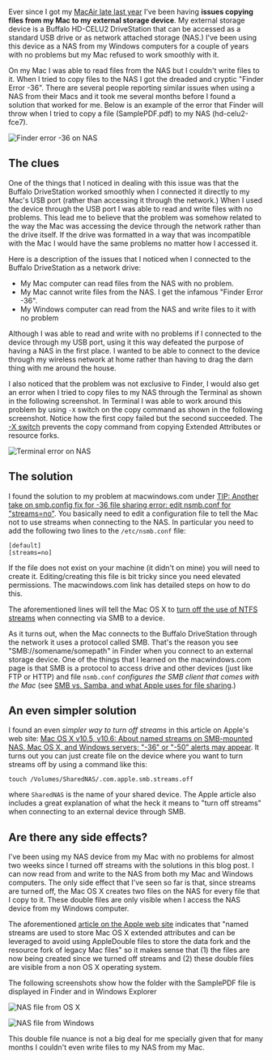 Ever since I got my [MacAir late last year](https://hectorcorrea.com/blog/ruby-development-on-the-mac-os-x/15) I've been having **issues copying files from my Mac to my external storage device**. My external storage device is a Buffalo HD-CELU2 DriveStation that can be accessed as a standard USB drive or as network attached storage (NAS.) I've been using this device as a NAS from my Windows computers for a couple of years with no problems but my Mac refused to work smoothly with it.

On my Mac I was able to read files from the NAS but I couldn't write files to it. When I tried to copy files to the NAS I got the dreaded and cryptic "Finder Error -36". There are several people reporting similar issues when using a NAS from their Macs and it took me several months before I found a solution that worked for me. Below is an example of the error that Finder will throw when I tried to copy a file (SamplePDF.pdf) to my NAS (hd-celu2-fce7).

![Finder error -36 on NAS](https://hectorcorrea.com/images/nas_finder_error_36.png)


## The clues

One of the things that I noticed in dealing with this issue was that the Buffalo DriveStation worked smoothly when I connected it directly to my Mac's USB port (rather than accessing it through the network.) When I used the device through the USB port I was able to read and write files with no problems. This lead me to believe that the problem was somehow related to the way the Mac was accessing the device through the network rather than the drive itself. If the drive was formatted in a way that was incompatible with the Mac I would have the same problems no matter how I accessed it.

Here is a description of the issues that I noticed when I connected to the Buffalo DriveStation as a network drive:

* My Mac computer can read files from the NAS with no problem.
* My Mac cannot write files from the NAS. I get the infamous "Finder Error -36".
* My Windows computer can read from the NAS and write files to it with no problem

Although I was able to read and write with no problems if I connected to the device through my USB port, using it this way defeated the purpose of having a NAS in the first place. I wanted to be able to connect to the device through my wireless network at home rather than having to drag the darn thing with me around the house.

I also noticed that the problem was not exclusive to Finder, I would also get an error when I tried to copy files to my NAS through the Terminal as shown in the following screenshot. In Terminal I was able to work around this problem by using `-X` switch on the copy command as shown in the following screenshot. Notice how the first copy failed but the second succeeded. The [-X switch](http://developer.apple.com/library/mac/#documentation/Darwin/Reference/ManPages/man1/cp.1.html) prevents the copy command from copying Extended Attributes or resource forks.

![Terminal error on NAS](https://hectorcorrea.com/images/nas_terminal_error.png)


## The solution 

I found the solution to my problem at macwindows.com under [TIP: Another take on smb.config fix for -36 file sharing error: edit nsmb.conf for "streams=no"](http://www.macwindows.com/snowleopard-filesharing.html#012510e). You basically need to edit a configuration file to tell the Mac not to use streams when connecting to the NAS. In particular you need to add the following two lines to the `/etc/nsmb.conf` file:

```
[default]
[streams=no]
```

If the file does not exist on your machine (it didn't on mine) you will need to create it. Editing/creating this file is bit tricky since you need elevated permissions. The macwindows.com link has detailed steps on how to do this.

The aforementioned lines will tell the Mac OS X to [turn off the use of NTFS streams](http://developer.apple.com/library/mac/#documentation/Darwin/Reference/ManPages/man5/nsmb.conf.5.html) when connecting via SMB to a device.

As it turns out, when the Mac connects to the Buffalo DriveStation through the network it uses a protocol called SMB. That's the reason you see "SMB://somename/somepath" in Finder when you connect to an external storage device. One of the things that I learned on the macwindows.com page is that SMB is a protocol to access drive and other devices (just like FTP or HTTP) and file `nsmb.conf` *configures the SMB client that comes with the Mac* (see [SMB vs. Samba, and what Apple uses for file sharing](http://www.macwindows.com/snowleopard-filesharing.html#011011e).)


## An even simpler solution

I found an even *simpler way to turn off streams* in this article on Apple's web site: [Mac OS X v10.5, v10.6: About named streams on SMB-mounted NAS, Mac OS X, and Windows servers; "-36" or "-50" alerts may appear](http://support.apple.com/kb/HT4017). It turns out you can just create file on the device where you want to turn streams off by using a command like this:

```
touch /Volumes/SharedNAS/.com.apple.smb.streams.off 
```

where `SharedNAS` is the name of your shared device. The Apple article also includes a great explanation of what the heck it means to "turn off streams" when connecting to an external device through SMB.


## Are there any side effects?

I've been using my NAS device from my Mac with no problems for almost two weeks since I turned off streams with the solutions in this blog post. I can now read from and write to the NAS from both my Mac and Windows computers. The only side effect that I've seen so far is that, since streams are turned off, the Mac OS X creates two files on the NAS for every file that I copy to it. These double files are only visible when I access the NAS device from my Windows computer.

The aforementioned [article on the Apple web site](http://support.apple.com/kb/HT4017) indicates that "named streams are used to store Mac OS X extended attributes and can be leveraged to avoid using AppleDouble files to store the data fork and the resource fork of legacy Mac files" so it makes sense that (1) the files are now being created since we turned off streams and (2) these double files are visible from a non OS X operating system.

The following screenshots show how the folder with the SamplePDF file is displayed in Finder and in Windows Explorer

![NAS file from OS X](https://hectorcorrea.com/images/nas_mac.png)

![NAS file from Windows](https://hectorcorrea.com/images/nas_windows.jpg)

This double file nuance is not a big deal for me specially given that for many months I couldn't even write files to my NAS from my Mac.